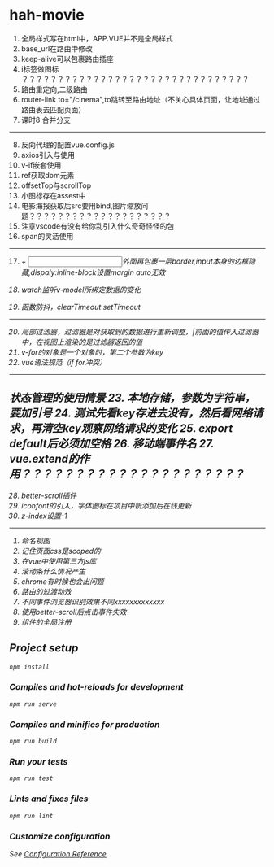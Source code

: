 # hah-movie
1. 全局样式写在html中，APP.VUE并不是全局样式
2. base_url在路由中修改
3. keep-alive可以包裹路由插座
4. i标签做图标 ？？？？？？？？？？？？？？？？？？？？？？？？？？？？？？？？
5. 路由重定向,二级路由
6. router-link to="/cinema",to跳转至路由地址（不关心具体页面，让地址通过路由表去匹配页面）
7. 课时8 合并分支
-----------------------------------
8. 反向代理的配置vue.config.js
9. axios引入与使用
10. v-if嵌套使用
11. ref获取dom元素
12. offsetTop与scrollTop
13. 小图标存在assest中
14. 电影海报获取后src要用bind,图片缩放问题？？？？？？？？？？？？？？？？？？？？
15. 注意vscode有没有给你乱引入什么奇奇怪怪的包
16. span的灵活使用
----------------------------------
17. <i> + <input>外面再包裹一层border,input本身的边框隐藏,dispaly:inline-block设置margin auto无效

18. watch监听v-model所绑定数据的变化
19. 函数防抖，clearTimeout setTimeout
----------------------------------------
20. 局部过滤器，过滤器是对获取到的数据进行重新调整，|前面的值传入过滤器中，在视图上渲染的是过滤器返回的值
21. v-for的对象是一个对象时，第二个参数为key
22. vue语法规范（if for冲突）
---------------------------------------
状态管理的使用情景
23. 本地存储，参数为字符串，要加引号
24. 测试先看key存进去没有，然后看网络请求，再清空key观察网络请求的变化
25. export default后必须加空格 
26. 移动端事件名
27. vue.extend的作用？？？？？？？？？？？？？？？？？？？？？
--------------------------------------
28. better-scroll插件
29. iconfont的引入，字体图标在项目中新添加后在线更新
30. z-index设置-1
------------------------------------
1. 命名视图
2. 记住页面css是scoped的
3. 在vue中使用第三方js库
4. 滚动条什么情况产生
5. chrome有时候也会出问题
6. 路由的过渡动效
7. 不同事件浏览器识别效果不同xxxxxxxxxxxxx
8. 使用better-scroll后点击事件失效
9. 组件的全局注册
  
## Project setup
```
npm install
```

### Compiles and hot-reloads for development
```
npm run serve
```

### Compiles and minifies for production
```
npm run build
```

### Run your tests
```
npm run test
```

### Lints and fixes files
```
npm run lint
```

### Customize configuration
See [Configuration Reference](https://cli.vuejs.org/config/).

